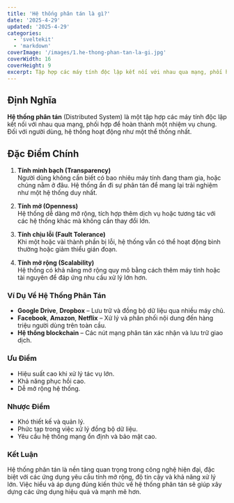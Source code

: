 ```yaml
---
title: 'Hệ thống phân tán là gì?'
date: '2025-4-29'
updated: '2025-4-29'
categories:
  - 'sveltekit'
  - 'markdown'
coverImage: '/images/1.he-thong-phan-tan-la-gi.jpg'
coverWidth: 16
coverHeight: 9
excerpt: Tập hợp các máy tính độc lập kết nối với nhau qua mạng, phối hợp...
---
```


## Định Nghĩa

**Hệ thống phân tán** (Distributed System) là một tập hợp các máy tính độc lập kết nối với nhau qua mạng, phối hợp để hoàn thành một nhiệm vụ chung. Đối với người dùng, hệ thống hoạt động như một thể thống nhất.

## Đặc Điểm Chính

1. **Tính minh bạch (Transparency)**  
   Người dùng không cần biết có bao nhiêu máy tính đang tham gia, hoặc chúng nằm ở đâu. Hệ thống ẩn đi sự phân tán để mang lại trải nghiệm như một hệ thống duy nhất.

2. **Tính mở (Openness)**  
   Hệ thống dễ dàng mở rộng, tích hợp thêm dịch vụ hoặc tương tác với các hệ thống khác mà không cần thay đổi lớn.

3. **Tính chịu lỗi (Fault Tolerance)**  
   Khi một hoặc vài thành phần bị lỗi, hệ thống vẫn có thể hoạt động bình thường hoặc giảm thiểu gián đoạn.

4. **Tính mở rộng (Scalability)**  
   Hệ thống có khả năng mở rộng quy mô bằng cách thêm máy tính hoặc tài nguyên để đáp ứng nhu cầu xử lý lớn hơn.

### Ví Dụ Về Hệ Thống Phân Tán

- **Google Drive**, **Dropbox** – Lưu trữ và đồng bộ dữ liệu qua nhiều máy chủ.
- **Facebook**, **Amazon**, **Netflix** – Xử lý và phân phối nội dung đến hàng triệu người dùng trên toàn cầu.
- **Hệ thống blockchain** – Các nút mạng phân tán xác nhận và lưu trữ giao dịch.

### Ưu Điểm

- Hiệu suất cao khi xử lý tác vụ lớn.
- Khả năng phục hồi cao.
- Dễ mở rộng hệ thống.

### Nhược Điểm

- Khó thiết kế và quản lý.
- Phức tạp trong việc xử lý đồng bộ dữ liệu.
- Yêu cầu hệ thống mạng ổn định và bảo mật cao.

### Kết Luận

Hệ thống phân tán là nền tảng quan trọng trong công nghệ hiện đại, đặc biệt với các ứng dụng yêu cầu tính mở rộng, độ tin cậy và khả năng xử lý lớn. Việc hiểu và áp dụng đúng kiến thức về hệ thống phân tán sẽ giúp xây dựng các ứng dụng hiệu quả và mạnh mẽ hơn.
